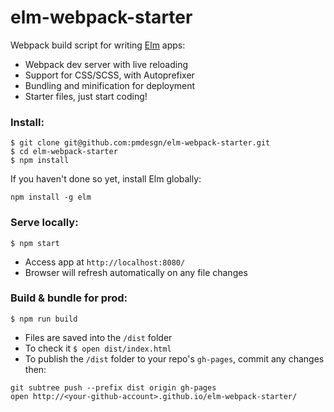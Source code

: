 # elm-webpack-starter

Webpack build script for writing [Elm](http://elm-lang.org/) apps:

* Webpack dev server with live reloading
* Support for CSS/SCSS, with Autoprefixer
* Bundling and minification for deployment
* Starter files, just start coding!


### Install:
```
$ git clone git@github.com:pmdesgn/elm-webpack-starter.git
$ cd elm-webpack-starter
$ npm install
```

If you haven't done so yet, install Elm globally:
```
npm install -g elm
```

### Serve locally:
```
$ npm start
```
* Access app at `http://localhost:8080/`
* Browser will refresh automatically on any file changes


### Build & bundle for prod:
```
$ npm run build
```

* Files are saved into the `/dist` folder
* To check it `$ open dist/index.html`
* To publish the `/dist` folder to your repo's `gh-pages`, commit any changes then:
```
git subtree push --prefix dist origin gh-pages
open http://<your-github-account>.github.io/elm-webpack-starter/
```
